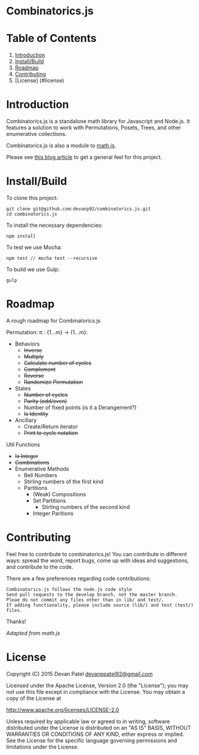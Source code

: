 # Combinatorics.js

# Table of Contents

1. [Introduction](#introduction)
2. [Install/Build](#installbuild)
2. [Roadmap](#roadmap)
3. [Contributing](#contributing)
4. [License] (#license)

# Introduction

Combinatorics.js is a standalone math library for Javascript and Node.js. It features a solution to work with Permutations, Posets, Trees, and other enumerative collections.

Combinatorics.js is also a module to [math.js](https://github.com/josdejong/mathjs).

Please see [this blog article](http://www.devanpatel.me/writing-a-combinatorics-module-for-math-js/) to get a general feel for this project.

# Install/Build

To clone this project:
```
git clone git@github.com:devanp92/combinatorics.js.git
cd combinatorics.js
```

To install the necessary dependencies:
```
npm install
```

To test we use Mocha:

```
npm test // mocha test --recursive
```

To build we use Gulp:

```
gulp
```

# Roadmap

A rough roadmap for Combinatorics.js

Permutation: π : {1...m} -> {1...m}:

* Behaviors
  * <s>Inverse</s>
  * <s>Multiply</s>
  * <s>Calculate number of cycles</s>
  * <s>Complement</s>
  * <s>Reverse</s>
  * <s>Randomize Permutation</s>
* States
  * <s>Number of cycles</s>
  * <s>Parity (odd/even)</s>
  * Number of fixed points (is it a Derangement?)
  * <s>Is Identity</s>
* Ancillary
  * Create/Return iterator
  * <s>Print to cycle notation</s>

Util Functions

* <s>Is Integer</s>
* <s>Combinations</s>
* Enumerative Methods
  * Bell Numbers
  * Stirling numbers of the first kind
  * Partitions
    * (Weak) Compositions
    * Set Partitions
      * Stirling numbers of the second kind
    * Integer Paritions

# Contributing

Feel free to contribute to combinatorics.js! You can contribute in different ways: spread the word, report bugs, come up with ideas and suggestions, and contribute to the code.

There are a few preferences regarding code contributions:

    Combinatorics.js follows the node.js code style
    Send pull requests to the develop branch, not the master branch.
    Pleae do not commit any files other than in lib/ and test/.
    If adding functionality, please include source (lib/) and test (test/) files.



Thanks!

_Adapted from math.js_

# License

Copyright (C) 2015 Devan Patel devanppatel92@gmail.com

Licensed under the Apache License, Version 2.0 (the "License"); you may not use this file except in compliance with the License. You may obtain a copy of the License at

http://www.apache.org/licenses/LICENSE-2.0

Unless required by applicable law or agreed to in writing, software distributed under the License is distributed on an "AS IS" BASIS, WITHOUT WARRANTIES OR CONDITIONS OF ANY KIND, either express or implied. See the License for the specific language governing permissions and limitations under the License.
